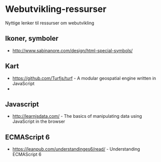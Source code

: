 # Webutvikling-ressurser
Nyttige lenker til ressurser om webutvikling

## Ikoner, symboler

* http://www.sabinanore.com/design/html-special-symbols/


## Kart

* https://github.com/Turfjs/turf - A modular geospatial engine written in JavaScript
* 

## Javascript

* http://learnjsdata.com/ - The basics of manipulating data using JavaScript in the browser

## ECMAScript 6

* https://leanpub.com/understandinges6/read/ - Understanding ECMAScript 6

